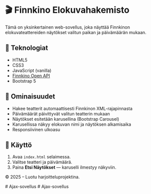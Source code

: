 # 🎬 Finnkino Elokuvahakemisto

Tämä on yksinkertainen web-sovellus, joka näyttää Finnkinon elokuvateattereiden näytökset valitun paikan ja päivämäärän mukaan.

## 🔧 Teknologiat

- HTML5
- CSS3
- JavaScript (vanilla)
- [Finnkino Open API](https://www.finnkino.fi/xml)
- Bootstrap 5

## 🚀 Ominaisuudet

- Hakee teatterit automaattisesti Finnkinon XML-rajapinnasta
- Päivämäärät päivittyvät valitun teatterin mukaan
- Näytökset esitetään karusellina (Bootstrap Carousel)
- Karusellissa näkyy elokuvan nimi ja näytöksen alkamisaika
- Responsiivinen ulkoasu


## 🔄 Käyttö

1. Avaa `index.html` selaimessa.
2. Valitse teatteri ja päivämäärä.
3. Paina **Etsi Näytökset** — karuselli ilmestyy näkyviin.



© 2025 – Luotu harjoitteluprojektina.


#   A j a x - s o v e l l u s  
 #   A j a x - s o v e l l u s  
 